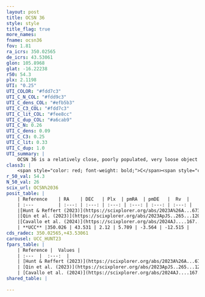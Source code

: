 ```yaml
---
layout: post
title: OCSN 36
style: style
title_flag: true
more_names: 
fname: ocsn36
fov: 1.81
ra_icrs: 350.02565
de_icrs: 43.53061
glon: 105.8968
glat: -16.22238
r50: 54.3
plx: 2.1198
UTI: "0.25"
UTI_COLOR: "#fdd7c3"
UTI_C_N_COL: "#fdd9c3"
UTI_C_dens_COL: "#efb5b3"
UTI_C_C3_COL: "#fdd7c3"
UTI_C_lit_COL: "#fee8cc"
UTI_C_dup_COL: "#a6cab9"
UTI_C_N: 0.26
UTI_C_dens: 0.09
UTI_C_C3: 0.25
UTI_C_lit: 0.33
UTI_C_dup: 1.0
UTI_summary: |
    OCSN 36 is a relatively close, poorly populated, very loose object of low C3 quality. It was recently reported in the literature.
class3: |
    <span style="color: red; font-weight: bold;">C</span><span style="color: red; font-weight: bold;">C</span>
r_50_val: 54.3
N_50_val: 26
scix_url: OCSN%2036
posit_table: |
    | Reference    | RA    | DEC   | Plx  | pmRA  | pmDE   |  Rv  |
    | :---         | :---: | :---: | :---: | :---: | :---: | :---: |
    |[Hunt & Reffert (2023)](https://scixplorer.org/abs/2023A%26A...673A.114H) | 350.266 | 43.726 | 2.093 | 5.856 | -3.573 | -12.32 |
    |[Qin et al. (2023)](https://scixplorer.org/abs/2023ApJS..265...12Q) | 349.83 | 43.48 | 2.14 | 5.72 | -3.49 | -9.9 |
    |[Cavallo et al. (2024)](https://scixplorer.org/abs/2024AJ....167...12C) | 349.886 | 43.496 | 2.099 | -- | -- | -- |
    | **UCC** |350.026 | 43.531 | 2.12 | 5.709 | -3.564 | -12.515 | 
cds_radec: 350.02565,+43.53061
carousel: UCC_HUNT23
fpars_table: |
    | Reference |  Values |
    | :---  |  :---:  |
    | [Hunt & Reffert (2023)](https://scixplorer.org/abs/2023A%26A...673A.114H) | `AV50=0.233, diffAV50=0.532, MOD50=8.308, logAge50=8.361` |
    | [Qin et al. (2023)](https://scixplorer.org/abs/2023ApJS..265...12Q) | `E(B-V)=0.31, m-M=9.33, logt=8.7` |
    | [Cavallo et al. (2024)](https://scixplorer.org/abs/2024AJ....167...12C) | `AV50=0.74, dMod50=8.33, logAge50=8.49, [Fe/H]50=0.08` |
shared_table: |
    
---
```

